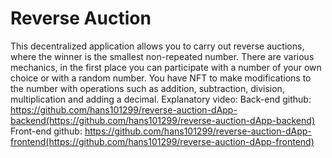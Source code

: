 # Reverse Auction
This decentralized application allows you to carry out reverse auctions, where the winner is the smallest non-repeated number. There are various mechanics, in the first place you can participate with a number of your own choice or with a random number. You have NFT to make modifications to the number with operations such as addition, subtraction, division, multiplication and adding a decimal.
Explanatory video: 
Back-end github: https://github.com/hans101299/reverse-auction-dApp-backend(https://github.com/hans101299/reverse-auction-dApp-backend)
Front-end github: https://github.com/hans101299/reverse-auction-dApp-frontend(https://github.com/hans101299/reverse-auction-dApp-frontend)
